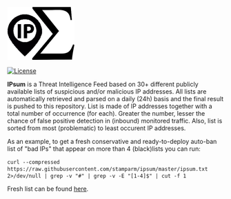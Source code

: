 ![Logo](logo.png)

[![License](https://img.shields.io/badge/license-Public_domain-red.svg)](https://wiki.creativecommons.org/wiki/Public_domain)

**IPsum** is a Threat Intelligence Feed based on 30+ different publicly available lists of suspicious and/or malicious IP addresses. All lists are automatically retrieved and parsed on a daily (24h) basis and the final result is pushed to this repository. List is made of IP addresses together with a total number of occurrence (for each). Greater the number, lesser the chance of false positive detection in (inbound) monitored traffic. Also, list is sorted from most (problematic) to least occurent IP addresses.

As an example, to get a fresh conservative and ready-to-deploy auto-ban list of "bad IPs" that appear on more than 4 (black)lists you can run:

```
curl --compressed https://raw.githubusercontent.com/stamparm/ipsum/master/ipsum.txt 2>/dev/null | grep -v "#" | grep -v -E "[1-4]$" | cut -f 1
```

Fresh list can be found [here](https://raw.githubusercontent.com/stamparm/ipsum/master/ipsum.txt).

